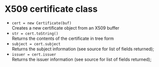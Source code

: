 
# X509 certificate class

* `cert = new Certificate(buf)`  
  Creates a new certificate object from an X509 buffer
* `str = cert.toString()`  
  Returns the contents of the certificate in tree form
* `subject = cert.subject`  
  Returns the subject information (see source for list of fields returned);
* `issuer = cert.issuer`  
  Returns the issuer information (see source for list of fields returned);
